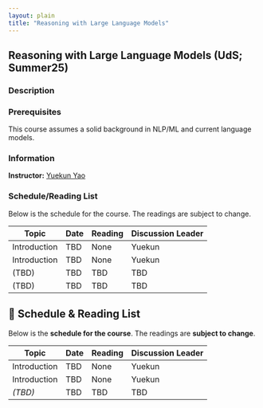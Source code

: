 ```yaml
---
layout: plain
title: "Reasoning with Large Language Models"
---
```



## Reasoning with Large Language Models (UdS; Summer25)

### Description



### Prerequisites

This course assumes a solid background in NLP/ML and current language models.



### Information

**Instructor:** [Yuekun Yao](https://ykyaol7.github.io/)



### Schedule/Reading List

Below is the schedule for the course. The readings are subject to change.

| Topic        | Date | Reading | Discussion Leader |
|--------------|------|---------|-------------------|
| Introduction | TBD  | None    | Yuekun            |
| Introduction | TBD  | None    | Yuekun            |
| (TBD)        | TBD  | TBD     | TBD               |
| (TBD)        | TBD  | TBD     | TBD               |


## 📖 Schedule & Reading List

Below is the **schedule for the course**. The readings are **subject to change**.

<!-- Bootstrap Styled Table -->
<table class="table table-striped table-bordered table-hover mt-3">
  <thead class="table-dark text-white">
    <tr>
      <th>Topic</th>
      <th>Date</th>
      <th>Reading</th>
      <th>Discussion Leader</th>
    </tr>
  </thead>
  <tbody>
    <tr>
      <td>Introduction</td>
      <td>TBD</td>
      <td>None</td>
      <td>Yuekun</td>
    </tr>
    <tr>
      <td>Introduction</td>
      <td>TBD</td>
      <td>None</td>
      <td>Yuekun</td>
    </tr>
    <tr>
      <td><em>(TBD)</em></td>
      <td>TBD</td>
      <td>TBD</td>
      <td>TBD</td>
    </tr>
  </tbody>
</table>

